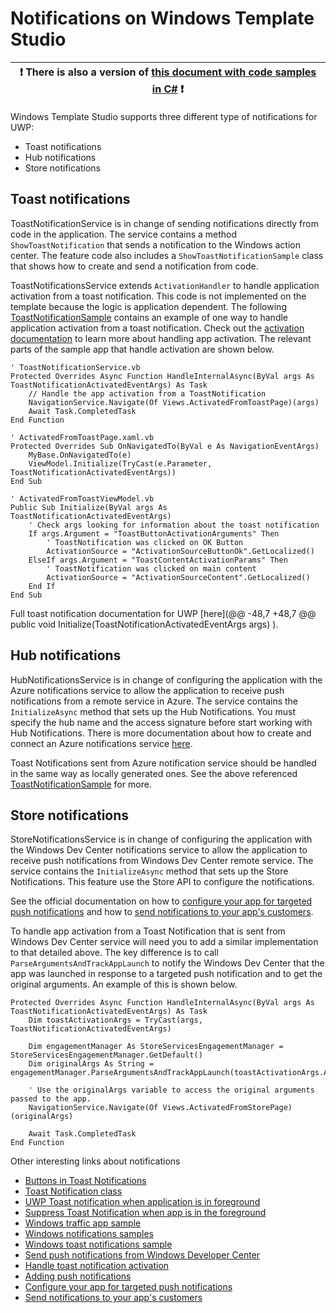 # Notifications on Windows Template Studio

:heavy_exclamation_mark: There is also a version of [this document with code samples in C#](./notifications.md) :heavy_exclamation_mark: |
---------------------------------------------------------------------------------------------------------------------------------------- |

Windows Template Studio supports three different type of notifications for UWP:
- Toast notifications
- Hub notifications
- Store notifications

## Toast notifications
ToastNotificationService is in change of sending notifications directly from code in the application. The service contains a method `ShowToastNotification` that sends a notification to the Windows action center. The feature code also includes a `ShowToastNotificationSample` class that shows how to create and send a notification from code.

ToastNotificationsService extends `ActivationHandler` to handle application activation from a toast notification. This code is not implemented on the template because the logic is application dependent. The following [ToastNotificationSample](/samples/notifications/ToastNotificationSample) contains an example of one way to handle application activation from a toast notification.
Check out the [activation documentation](activation.md) to learn more about handling app activation.
The relevant parts of the sample app that handle activation are shown below.

```vbnet
' ToastNotificationService.vb
Protected Overrides Async Function HandleInternalAsync(ByVal args As ToastNotificationActivatedEventArgs) As Task
    // Handle the app activation from a ToastNotification
    NavigationService.Navigate(Of Views.ActivatedFromToastPage)(args)
    Await Task.CompletedTask
End Function

' ActivatedFromToastPage.xaml.vb
Protected Overrides Sub OnNavigatedTo(ByVal e As NavigationEventArgs)
    MyBase.OnNavigatedTo(e)
    ViewModel.Initialize(TryCast(e.Parameter, ToastNotificationActivatedEventArgs))
End Sub

' ActivatedFromToastViewModel.vb
Public Sub Initialize(ByVal args As ToastNotificationActivatedEventArgs)
    ' Check args looking for information about the toast notification
    If args.Argument = "ToastButtonActivationArguments" Then
        ' ToastNotification was clicked on OK Button
        ActivationSource = "ActivationSourceButtonOk".GetLocalized()
    ElseIf args.Argument = "ToastContentActivationParams" Then
        ' ToastNotification was clicked on main content
        ActivationSource = "ActivationSourceContent".GetLocalized()
    End If
End Sub
```

Full toast notification documentation for UWP [here](@@ -48,7 +48,7 @@ public void Initialize(ToastNotificationActivatedEventArgs args)
).

## Hub notifications
HubNotificationsService is in change of configuring the application with the Azure notifications service to allow the application to receive push notifications from a remote service in Azure. The service contains the `InitializeAsync` method that sets up the Hub Notifications. You must specify the hub name and the access signature before start working with Hub Notifications. There is more documentation about how to create and connect an Azure notifications service [here](https://docs.microsoft.com/en-us/azure/app-service-mobile/app-service-mobile-windows-store-dotnet-get-started-push).

Toast Notifications sent from Azure notification service should be handled in the same way as locally generated ones. See the above referenced [ToastNotificationSample](/samples/notifications/ToastNotificationSample) for more.

## Store notifications
StoreNotificationsService is in change of configuring the application with the Windows Dev Center notifications service to allow the application to receive push notifications from Windows Dev Center remote service. The service contains the `InitializeAsync` method that sets up the Store Notifications. This feature use the Store API to configure the notifications.

See the official documentation on how to [configure your app for targeted push notifications](https://docs.microsoft.com/windows/uwp/monetize/configure-your-app-to-receive-dev-center-notifications) and how to [send notifications to your app's customers](https://docs.microsoft.com/windows/uwp/publish/send-push-notifications-to-your-apps-customers).

To handle app activation from a Toast Notification that is sent from Windows Dev Center service will need you to add a similar implementation to that detailed above. The key difference is to call `ParseArgumentsAndTrackAppLaunch` to notify the Windows Dev Center that the app was launched in response to a targeted push notification and to get the original arguments. An example of this is shown below.

```vbnet
Protected Overrides Async Function HandleInternalAsync(ByVal args As ToastNotificationActivatedEventArgs) As Task
    Dim toastActivationArgs = TryCast(args, ToastNotificationActivatedEventArgs)

    Dim engagementManager As StoreServicesEngagementManager = StoreServicesEngagementManager.GetDefault()
    Dim originalArgs As String = engagementManager.ParseArgumentsAndTrackAppLaunch(toastActivationArgs.Argument)

    ' Use the originalArgs variable to access the original arguments passed to the app.
    NavigationService.Navigate(Of Views.ActivatedFromStorePage)(originalArgs)

    Await Task.CompletedTask
End Function
```

Other interesting links about notifications
- [Buttons in Toast Notifications](https://docs.microsoft.com/dotnet/api/microsoft.toolkit.uwp.notifications.toastbutton)
- [Toast Notification class](https://docs.microsoft.com/uwp/api/windows.ui.notifications.toastnotification)
- [UWP Toast notification when application is in foreground](https://social.msdn.microsoft.com/Forums/en-US/ff8acad4-f0c2-4a36-ac90-84780276fd09/uwptoast-notification-when-application-is-in-foreground)
- [Suppress Toast Notification when app is in the foreground](https://social.msdn.microsoft.com/Forums/en-US/21a374dc-6510-48ea-b058-a9d4424cda4b/uwpc-suppress-toast-notification-when-app-is-in-the-foreground)
- [Windows traffic app sample](https://github.com/microsoft/windows-appsample-trafficapp/)
- [Windows notifications samples](https://github.com/Microsoft/Windows-universal-samples/tree/master/Samples/Notifications)
- [Windows toast notifications sample](https://github.com/WindowsNotifications/quickstart-sending-local-toast-win10)
- [Send push notifications from Windows Developer Center](https://docs.microsoft.com/windows/uwp/publish/send-push-notifications-to-your-apps-customers)
- [Handle toast notification activation](https://blogs.msdn.microsoft.com/tiles_and_toasts/2015/07/08/quickstart-sending-a-local-toast-notification-and-handling-activations-from-it-windows-10/)
- [Adding push notifications](https://docs.microsoft.com/azure/app-service-mobile/app-service-mobile-windows-store-dotnet-get-started-push)
- [Configure your app for targeted push notifications](https://docs.microsoft.com/windows/uwp/monetize/configure-your-app-to-receive-dev-center-notifications)
- [Send notifications to your app's customers](https://docs.microsoft.com/windows/uwp/publish/send-push-notifications-to-your-apps-customers)
